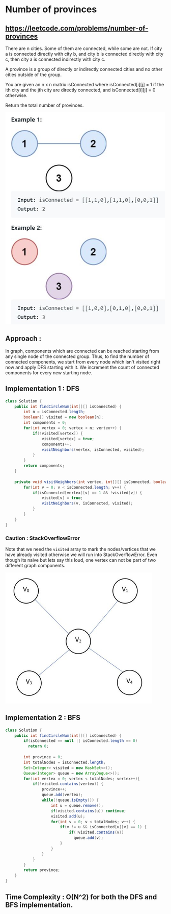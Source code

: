 # Number of provinces
## https://leetcode.com/problems/number-of-provinces

There are n cities. Some of them are connected, while some are not. If city a is connected directly with city b, and city b is connected directly with city c, then city a is connected indirectly with city c.

A province is a group of directly or indirectly connected cities and no other cities outside of the group.

You are given an n x n matrix isConnected where isConnected[i][j] = 1 if the ith city and the jth city are directly connected, and isConnected[i][j] = 0 otherwise.

Return the total number of provinces.

![Number of provinces](number-of-provinces.JPG?raw=true "Number of provinces")

## Approach : 
In graph, components which are connected can be reached starting from any single node of the connected group. Thus, to find the number of connected components, we start from every node which isn't visited right now and apply DFS starting with it. We increment the count of connected components for every new starting node.

## Implementation 1 : DFS

```java
class Solution {
    public int findCircleNum(int[][] isConnected) {
        int n = isConnected.length;
        boolean[] visited = new boolean[n];
        int components = 0;
        for(int vertex = 0; vertex < n; vertex++) {
            if(!visited[vertex]) {
                visited[vertex] = true;
                components++;
                visitNeighbors(vertex, isConnected, visited);
            }
        }
        return components;
    }
    
    private void visitNeighbors(int vertex, int[][] isConnected, boolean[] visited) {
        for(int v = 0; v < isConnected.length; v++) {
            if(isConnected[vertex][v] == 1 && !visited[v]) {
                visited[v] = true;
                visitNeighbors(v, isConnected, visited);
            }
        }
    }
}

```

### Caution : StackOverflowError
Note that we need the `visited` array to mark the nodes/vertices that we have already visited otherwise we will run into StackOverflowError.
Even though its naive but lets say this loud, one vertex can not be part of two different graph components.

![StackOverflowError](graph.JPG?raw=true "StackOverflowError")

## Implementation 2 : BFS
```java
class Solution {
    public int findCircleNum(int[][] isConnected) {
        if(isConnected == null || isConnected.length == 0)
          return 0;

        int province = 0;
        int totalNodes = isConnected.length;
        Set<Integer> visited = new HashSet<>();
        Queue<Integer> queue = new ArrayDeque<>();
        for(int vertex = 0; vertex < totalNodes; vertex++){
            if(!visited.contains(vertex)) {
                province++;
                queue.add(vertex);
                while(!queue.isEmpty()) {
                    int u = queue.remove();
                    if(visited.contains(u)) continue;
                    visited.add(u);
                    for(int v = 0; v < totalNodes; v++) {
                        if(v != u && isConnected[u][v] == 1) {
                            if(!visited.contains(v))
                              queue.add(v);
                        }
                    }
                }
            }
        }
        return province;  
    }
}
```

## Time Complexity : O(N^2) for both the DFS and BFS implementation.
